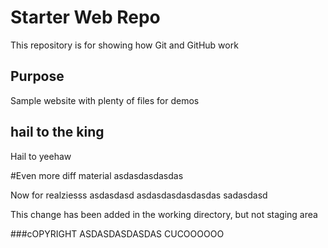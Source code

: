 # Starter Web Repo

This repository is for showing how Git and GitHub work

## Purpose

Sample website with plenty of files for demos

## hail to the king
Hail to yeehaw

#Even more diff material
asdasdasdasdas



Now for realziesss
asdasdasd
asdasdasdasdasdas
sadasdasd

This change has been added in the working directory, but not staging area

###cOPYRIGHT
ASDASDASDASDAS
CUCOOOOOO
